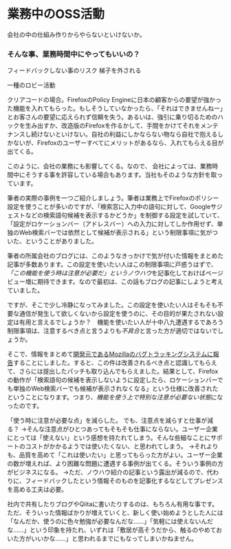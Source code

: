 # 業務中のOSS活動

会社の中の仕組み作りからやらないといけないか。

### そんな事、業務時間中にやってもいいの？

フィードバックしない事のリスク
梯子を外される

一種のロビー活動

クリアコードの場合。FirefoxのPolicy Engineに日本の顧客からの要望が強かった機能を入れてもらった。もしそうしていなかったら、「それはできませんねー」とお客さんの要望に応えられず信頼を失う。あるいは、強引に乗り切るためのハックを生み出すか、改造版のFirefoxを作るかして、手間をかけてそれをメンテナンスし続けないといけない。自社の利益にしかならない物なら自社で抱えるしかないが、Firefoxのユーザーすべてにメリットがあるなら、入れてもらえる目が出てくる。



このように、会社の業務にも影響してくる。なので、
会社によっては、業務時間中にそうする事を許容している場合もあります。当社もそのような方針を取っています。






筆者の実際の事例を一つご紹介しましょう。筆者は業務上でFirefoxのポリシー設定を使うことが多いのですが、「検索窓に入力中の語句に対して、Googleサジェストなどの検索語句候補を表示するかどうか」を制御する設定を試していて、「設定がロケーションバー（アドレスバー）への入力に対してしか作用せず、単独のWeb検索バーでは依然として候補が表示される」という制限事項に気がついた、ということがありました。

筆者の所属会社のブログには、このようなきっかけで気が付いた情報をまとめた記事が多数あります。この設定を使いたい人はこの制限事項に戸惑うはずで、*「この機能を使う時は注意が必要だ」というノウハウ*を記事化しておけばページビュー増に期待できます。なので最初は、この話もブログの記事にしようと考えていました。

ですが、そこで少し冷静になってみました。この設定を使いたい人はそもそも不要な通信が発生して欲しくないから設定を使うのに、その目的が果たされない設定は有用と言えるでしょうか？　機能を使いたい人が十中八九遭遇するであろう制限事項は、注意するべき点と言うよりも*不具合*と言った方が適切ではないでしょうか。

そこで、情報をまとめて[開発元であるMozillaのバグトラッキングシステムに報告](https://bugzilla.mozilla.org/show_bug.cgi?id=1555584)することにしました。すると、この件は改善されるべき点と認識してもらえて、さらには提出したパッチも取り込んでもらえました。結果として、Firefoxの動作が「検索語句の候補を表示しないように設定したら、ロケーションバーでも単独のWeb検索バーでも候補が表示されなくなる」という仕様に改善されたということになります。つまり、*機能を使う上で特別な注意が必要ない状態*になったのです。

「使う時に注意が必要な点」を減らした。
でも、注意点を減らすと仕事が減る？
→そんな注意点がひとつあってもそもそも仕事にならない。ユーザー企業にとっては「使えない」という感想を持たれてしまう。そんな些細なことにサポートのコストがかかるようでは使いたくない、と思われてしまう。
→それよりも、品質を高めて「これは使いたい」と思ってもらった方がよい。ユーザー企業の数が増えれば、より困難な問題に遭遇する事例が出てくる。そういう事例の方がビジネスになる。
→ただ、ノウハウ紹介の記事という露出が減るので、代わりに、フィードバックしたという情報そのものを記事化するなどしてプレゼンスを高める工夫は必要。

社内で共有したりブログやQiitaに書いたりするのは、もちろん有用な事です。ただ、そういった情報ばかりが増えていくと、新しく使い始めようとした人には「なんだか、使うのに色々勉強が必要なんだな……」「気軽には使えないんだな……」という印象を持たれ、いずれは「敷居が高そうだから、触るのやめておいた方がいいかな……」と思われるまでにもなってしまいかねません。

